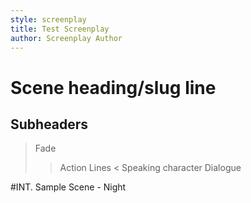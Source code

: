 ```yaml
---
style: screenplay
title: Test Screenplay
author: Screenplay Author
---
```


# Scene heading/slug line
## Subheaders
> Fade
>> Action Lines
< Speaking character
Dialogue

#INT. Sample Scene - Night

